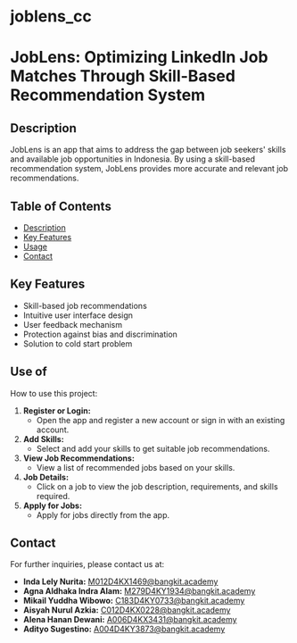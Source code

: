 # joblens_cc
# JobLens: Optimizing LinkedIn Job Matches Through Skill-Based Recommendation System

## Description
JobLens is an app that aims to address the gap between job seekers' skills and available job opportunities in Indonesia. By using a skill-based recommendation system, JobLens provides more accurate and relevant job recommendations.

## Table of Contents
- [Description](#description)
- [Key Features](#key-features)
- [Usage](#usage)
- [Contact](#contact)

## Key Features
- Skill-based job recommendations
- Intuitive user interface design
- User feedback mechanism
- Protection against bias and discrimination
- Solution to cold start problem

## Use of
How to use this project:

1. **Register or Login:**
   - Open the app and register a new account or sign in with an existing account.
2. **Add Skills:**
   - Select and add your skills to get suitable job recommendations.
3. **View Job Recommendations:**
   - View a list of recommended jobs based on your skills.
4. **Job Details:**
   - Click on a job to view the job description, requirements, and skills required.
5. **Apply for Jobs:**
   - Apply for jobs directly from the app.

## Contact
For further inquiries, please contact us at:

- **Inda Lely Nurita:** M012D4KX1469@bangkit.academy
- **Agna Aldhaka Indra Alam:** M279D4KY1934@bangkit.academy
- **Mikail Yuddha Wibowo:** C183D4KY0733@bangkit.academy
- **Aisyah Nurul Azkia:** C012D4KX0228@bangkit.academy
- **Alena Hanan Dewani:** A006D4KX3431@bangkit.academy
- **Adityo Sugestino:** A004D4KY3873@bangkit.academy

